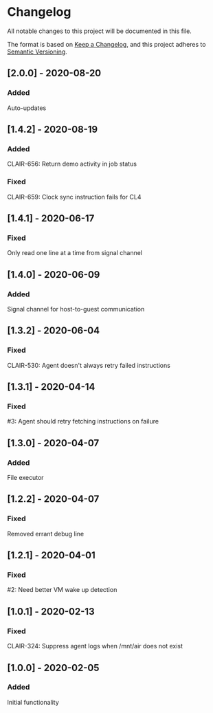 # Changelog
All notable changes to this project will be documented in this file.

The format is based on [Keep a Changelog](https://keepachangelog.com/en/1.0.0/),
and this project adheres to [Semantic Versioning](https://semver.org/spec/v2.0.0.html).

## [2.0.0] - 2020-08-20
### Added
Auto-updates

## [1.4.2] - 2020-08-19
### Added
CLAIR-656: Return demo activity in job status
### Fixed
CLAIR-659: Clock sync instruction fails for CL4

## [1.4.1] - 2020-06-17
### Fixed
Only read one line at a time from signal channel

## [1.4.0] - 2020-06-09
### Added
Signal channel for host-to-guest communication

## [1.3.2] - 2020-06-04
### Fixed
CLAIR-530: Agent doesn't always retry failed instructions

## [1.3.1] - 2020-04-14
### Fixed
#3: Agent should retry fetching instructions on failure

## [1.3.0] - 2020-04-07
### Added
File executor

## [1.2.2] - 2020-04-07
### Fixed
Removed errant debug line

## [1.2.1] - 2020-04-01
### Fixed
#2: Need better VM wake up detection

## [1.0.1] - 2020-02-13
### Fixed
CLAIR-324: Suppress agent logs when /mnt/air does not exist

## [1.0.0] - 2020-02-05
### Added
Initial functionality
